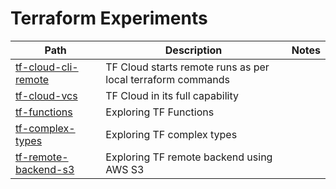 # Terraform Experiments
|Path|Description|Notes|
|----|-----------|-----|
|[tf-cloud-cli-remote](./tf-cloud-cli-remote)|TF Cloud starts remote runs as per local terraform commands||
|[tf-cloud-vcs](./tf-cloud-vcs)|TF Cloud in its full capability||
|[tf-functions](./tf-functions)|Exploring TF Functions||
|[tf-complex-types](./tf-complex-types)|Exploring TF complex types||
|[tf-remote-backend-s3](./tf-remote-backend-s3)|Exploring TF remote backend using AWS S3||
